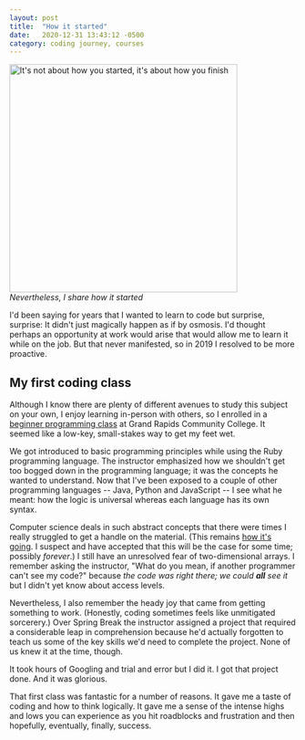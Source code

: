 ```yaml
---
layout: post
title:  "How it started"
date:   2020-12-31 13:43:12 -0500
category: coding journey, courses
---
```

<img src="https://media.giphy.com/media/LOFAdzN8n5mpu7W6PZ/source.gif" width="400" alt="It's not about how you started, it's about how you finish"><br />
*Nevertheless, I share how it started*

I'd been saying for years that I wanted to learn to code but surprise, surprise: It didn't just magically happen as if by osmosis. I'd thought perhaps an opportunity at work would arise that would allow me to learn it while on the job. But that never manifested, so in 2019 I resolved to be more proactive. 

## My first coding class

Although I know there are plenty of different avenues to study this subject on your own, I enjoy learning in-person with others, so I enrolled in a [beginner programming class](https://catalog.grcc.edu/preview_course_nopop.php?catoid=45&coid=69129) at Grand Rapids Community College. It seemed like a low-key, small-stakes way to get my feet wet.

We got introduced to basic programming principles while using the Ruby programming language. The instructor emphasized how we shouldn't get too bogged down in the programming language; it was the concepts he wanted to understand. Now that I've been exposed to a couple of other programming languages -- Java, Python and JavaScript -- I see what he meant: how the logic is universal whereas each language has its own syntax.

Computer science deals in such abstract concepts that there were times I really struggled to get a handle on the material. (This remains [how it's going](https://knowyourmeme.com/memes/how-it-started-vs-how-its-going). I suspect and have accepted that this will be the case for some time; possibly *forever*.) I still have an unresolved fear of two-dimensional arrays. I remember asking the instructor, "What do you mean, if another programmer can't see my code?" because *the code was right there; we could **all** see it* but I didn't yet know about access levels.

Nevertheless, I also remember the heady joy that came from getting something to work. (Honestly, coding sometimes feels like unmitigated sorcerery.) Over Spring Break the instructor assigned a project that required a considerable leap in comprehension because he'd actually forgotten to teach us some of the key skills we'd need to complete the project. None of us knew it at the time, though.

It took hours of Googling and trial and error but I did it. I got that project done. And it was glorious. 

That first class was fantastic for a number of reasons. It gave me a taste of coding and how to think logically. It gave me a sense of the intense highs and lows you can experience as you hit roadblocks and frustration and then hopefully, eventually, finally, success.
